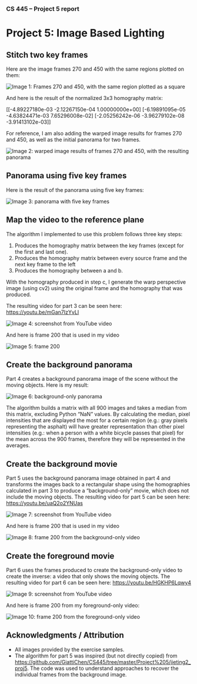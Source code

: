 ### CS 445 – Project 5 report

# Project 5: Image Based Lighting

## Stitch two key frames

Here are the image frames 270 and 450 with the same regions plotted on them: 

![Image 1: Frames 270 and 450, with the same region plotted as a square](_readmeimages/image1.png "Image 1: Frames 270 and 450, with the same region plotted as a square")</p>

And here is the result of the normalized 3x3 homography matrix: </p>
[[-4.89227180e-03 -2.12267150e-04  1.00000000e+00]
 [-6.19891095e-05 -4.63824471e-03  7.65296008e-02]
 [-2.05256242e-06 -3.96279102e-08 -3.91413102e-03]]

For reference, I am also adding the warped image results for frames 270 and 450, as well as the initial panorama for two frames. 

![Image 2: warped image results of frames 270 and 450, with the resulting panorama](_readmeimages/image2.png "Image 2: warped image results of frames 270 and 450, with the resulting panorama")</p>
 
## Panorama using five key frames

Here is the result of the panorama using five key frames: 
 
![Image 3: panorama with five key frames](_readmeimages/image3.png "Image 3: panorama with five key frames")</p>

## Map the video to the reference plane		

The algorithm I implemented to use this problem follows three key steps: 
1. Produces the homography matrix between the key frames (except for the first and last one). 
2. Produces the homography matrix between every source frame and the next key frame to the left
3. Produces the homography between a and b. 

With the homography produced in step c, I generate the warp perspective image (using cv2) using the original frame and the homography that was produced. 

The resulting video for part 3 can be seen here: https://youtu.be/mGan7IzYvLI 
 
![Image 4: screenshot from YouTube video](_readmeimages/image4.png "Image 4: screenshot from YouTube video")</p>

And here is frame 200 that is used in my video
 
![Image 5: frame 200](_readmeimages/image5.png "Image 5: frame 200")</p>

## Create the background panorama

Part 4 creates a background panorama image of the scene without the moving objects. Here is my result: 
 
![Image 6: background-only panorama](_readmeimages/image6.png "Image 6: background-only panorama")</p>

The algorithm builds a matrix with all 900 images and takes a median from this matrix, excluding Python “NaN” values. By calculating the median, pixel intensities that are displayed the most for a certain region (e.g.: gray pixels representing the asphalt) will have greater representation than other pixel intensities (e.g.: when a person with a white bicycle passes that pixel) for the mean across the 900 frames, therefore they will be represented in the averages. 

## Create the background movie

Part 5 uses the background panorama image obtained in part 4 and transforms the images back to a rectangular shape using the homographies calculated in part 3 to produce a “background-only” movie, which does not include the moving objects. The resulting video for part 5 can be seen here: https://youtu.be/uaQ2o2YNUas 
 
![Image 7: screenshot from YouTube video](_readmeimages/image7.png "Image 7: screenshot from YouTube video")</p>

And here is frame 200 that is used in my video
 
![Image 8: frame 200 from the background-only video](_readmeimages/image8.png "Image 8: frame 200 from the background-only video")</p>

## Create the foreground movie

Part 6 uses the frames produced to create the background-only video to create the inverse: a video that only shows the moving objects. The resulting video for part 6 can be seen here: https://youtu.be/HGKHP6Lqwy4 
 
![Image 9: screenshot from YouTube video](_readmeimages/image9.png "Image 9: screenshot from YouTube video")</p>

And here is frame 200 from my foreground-only video: 
 
![Image 10: frame 200 from the foreground-only video](_readmeimages/image10.png "Image 10: frame 200 from the foreground-only video")</p>

## Acknowledgments / Attribution

- All images provided by the exercise samples. 
- The algorithm for part 5 was inspired (but not directly copied) from https://github.com/GiattiChen/CS445/tree/master/Project%205/jieting2_proj5. The code was used to understand approaches to recover the individual frames from the background image. 
